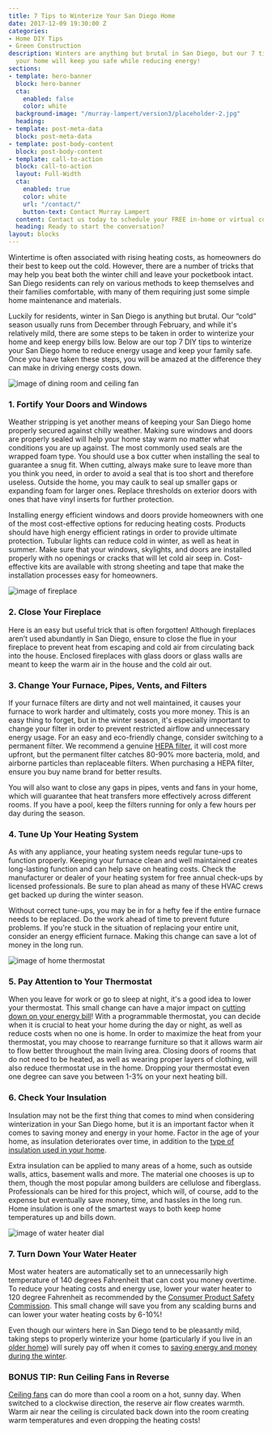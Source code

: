 ```yaml
---
title: 7 Tips to Winterize Your San Diego Home
date: 2017-12-09 19:30:00 Z
categories:
- Home DIY Tips
- Green Construction
description: Winters are anything but brutal in San Diego, but our 7 tips for winterizing
  your home will keep you safe while reducing energy!
sections:
- template: hero-banner
  block: hero-banner
  cta:
    enabled: false
    color: white
  background-image: "/murray-lampert/version3/placeholder-2.jpg"
  heading: 
- template: post-meta-data
  block: post-meta-data
- template: post-body-content
  block: post-body-content
- template: call-to-action
  block: call-to-action
  layout: Full-Width
  cta:
    enabled: true
    color: white
    url: "/contact/"
    button-text: Contact Murray Lampert
  content: Contact us today to schedule your FREE in-home or virtual consultation.
  heading: Ready to start the conversation?
layout: blocks
---
```


Wintertime is often associated with rising heating costs, as homeowners do their best to keep out the cold. However, there are a number of tricks that may help you beat both the winter chill and leave your pocketbook intact. San Diego residents can rely on various methods to keep themselves and their families comfortable, with many of them requiring just some simple home maintenance and materials.

Luckily for residents, winter in San Diego is anything but brutal. Our “cold” season usually runs from December through February, and while it's relatively mild, there are some steps to be taken in order to winterize your home and keep energy bills low. Below are our top 7 DIY tips to winterize your San Diego home to reduce energy usage and keep your family safe. Once you have taken these steps, you will be amazed at the difference they can make in driving energy costs down.

![image of dining room and ceiling fan](/uploads/house-fan.jpg "Running Your Ceiling Fans in Reverse Creates Warmth")

### 1. Fortify Your Doors and Windows

Weather stripping is yet another means of keeping your San Diego home properly secured against chilly weather. Making sure windows and doors are properly sealed will help your home stay warm no matter what conditions you are up against. The most commonly used seals are the wrapped foam type. You should use a box cutter when installing the seal to guarantee a snug fit. When cutting, always make sure to leave more than you think you need, in order to avoid a seal that is too short and therefore useless. Outside the home, you may caulk to seal up smaller gaps or expanding foam for larger ones. Replace thresholds on exterior doors with ones that have vinyl inserts for further protection.

Installing energy efficient windows and doors provide homeowners with one of the most cost-effective options for reducing heating costs. Products should have high energy efficient ratings in order to provide ultimate protection. Tubular lights can reduce cold in winter, as well as heat in summer. Make sure that your windows, skylights, and doors are installed properly with no openings or cracks that will let cold air seep in. Cost-effective kits are available with strong sheeting and tape that make the installation processes easy for homeowners.

![image of fireplace](/uploads/fireplace-san-diego.jpg "Keep Your Fireplace Closed to Keep Cold Air Out")

### 2. Close Your Fireplace

Here is an easy but useful trick that is often forgotten! Although fireplaces aren’t used abundantly in San Diego, ensure to close the flue in your fireplace to prevent heat from escaping and cold air from circulating back into the house. Enclosed fireplaces with glass doors or glass walls are meant to keep the warm air in the house and the cold air out.

### 3. Change Your Furnace, Pipes, Vents, and Filters

If your furnace filters are dirty and not well maintained, it causes your furnace to work harder and ultimately, costs you more money. This is an easy thing to forget, but in the winter season, it's especially important to change your filter in order to prevent restricted airflow and unnecessary energy usage. For an easy and eco-friendly change, consider switching to a permanent filter. We recommend a genuine [HEPA filter](https://en.wikipedia.org/wiki/HEPA), it will cost more upfront, but the permanent filter catches 80-90% more bacteria, mold, and airborne particles than replaceable filters. When purchasing a HEPA filter, ensure you buy name brand for better results.

You will also want to close any gaps in pipes, vents and fans in your home, which will guarantee that heat transfers more effectively across different rooms. If you have a pool, keep the filters running for only a few hours per day during the season.

### 4. Tune Up Your Heating System

As with any appliance, your heating system needs regular tune-ups to function properly. Keeping your furnace clean and well maintained creates long-lasting function and can help save on heating costs. Check the manufacturer or dealer of your heating system for free annual check-ups by licensed professionals. Be sure to plan ahead as many of these HVAC crews get backed up during the winter season.

Without correct tune-ups, you may be in for a hefty fee if the entire furnace needs to be replaced. Do the work ahead of time to prevent future problems. If you're stuck in the situation of replacing your entire unit, consider an energy efficient furnace. Making this change can save a lot of money in the long run.

![image of home thermostat](/uploads/thermostat.png "Pay Attention to Your Thermostat")

### 5. Pay Attention to Your Thermostat

When you leave for work or go to sleep at night, it's a good idea to lower your thermostat. This small change can have a major impact on [cutting down on your energy bill](/cutting-down-on-your-energy-bills/)! With a programmable thermostat, you can decide when it is crucial to heat your home during the day or night, as well as reduce costs when no one is home. In order to maximize the heat from your thermostat, you may choose to rearrange furniture so that it allows warm air to flow better throughout the main living area. Closing doors of rooms that do not need to be heated, as well as wearing proper layers of clothing, will also reduce thermostat use in the home. Dropping your thermostat even one degree can save you between 1-3% on your next heating bill.

### 6. Check Your Insulation

Insulation may not be the first thing that comes to mind when considering winterization in your San Diego home, but it is an important factor when it comes to saving money and energy in your home. Factor in the age of your home, as insulation deteriorates over time, in addition to the [type of insulation used in your home](/natural-wool-or-recycled-cotton-which-insulation-is-better-for-your-home/).

Extra insulation can be applied to many areas of a home, such as outside walls, attics, basement walls and more. The material one chooses is up to them, though the most popular among builders are cellulose and fiberglass. Professionals can be hired for this project, which will, of course, add to the expense but eventually save money, time, and hassles in the long run. Home insulation is one of the smartest ways to both keep home temperatures up and bills down.

![image of water heater dial](/uploads/san-diego-water-heater.jpg "Lower Your Water Heater to 120°F")

### 7. Turn Down Your Water Heater

Most water heaters are automatically set to an unnecessarily high temperature of 140 degrees Fahrenheit that can cost you money overtime. To reduce your heating costs and energy use, lower your water heater to 120 degree Fahrenheit as recommended by the [Consumer Product Safety Commission](https://www.cpsc.gov/s3fs-public/5098.pdf). This small change will save you from any scalding burns and can lower your water heating costs by 6-10%!

Even though our winters here in San Diego tend to be pleasantly mild, taking steps to properly winterize your home (particularly if you live in an [older home](/common-updates-for-older-homes/)) will surely pay off when it comes to [saving energy and money during the winter](/tips-on-saving-energy-during-the-winter-in-san-diego/).

### BONUS TIP: Run Ceiling Fans in Reverse

[Ceiling fans](/save-on-your-energy-cost-with-ceiling-fans/) can do more than cool a room on a hot, sunny day. When switched to a clockwise direction, the reserve air flow creates warmth. Warm air near the ceiling is circulated back down into the room creating warm temperatures and even dropping the heating costs!

